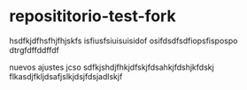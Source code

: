 # reposititorio-test-fork

hsdfkjdfhsfhjfhjskfs
isfiusfsiuisuisidof
osifdsdfsdfiopsfispospo
dtrgfdffddffdf

nuevos ajustes
jcso
sdfkjshdjfhkjdfskjfdsahkjfdshjkfdskj
flkasdjfkljdsafjslkjdsjfdsjadlskjf

